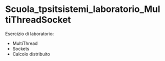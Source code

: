 # Scuola_tpsitsistemi_laboratorio_MultiThreadSocket
Esercizio di laboratorio:
- MultiThread
- Sockets
- Calcolo distribuito
